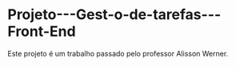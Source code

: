 # Projeto---Gest-o-de-tarefas---Front-End
Este projeto é um trabalho passado pelo professor Alisson Werner.
